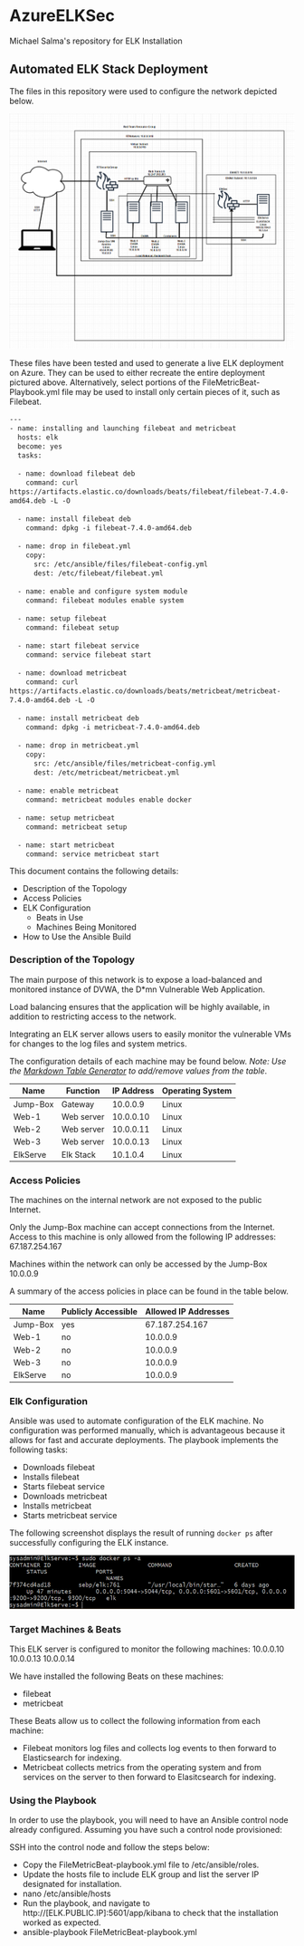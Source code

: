 # AzureELKSec
Michael Salma's repository for ELK Installation

## Automated ELK Stack Deployment

The files in this repository were used to configure the network depicted below.

![TODO: Update the path with the name of your diagram](Images/CloudSecElkDiagram.PNG)

These files have been tested and used to generate a live ELK deployment on Azure. They can be used to either recreate the entire deployment pictured above. Alternatively, select portions of the FileMetricBeat-Playbook.yml file may be used to install only certain pieces of it, such as Filebeat.

```
---
- name: installing and launching filebeat and metricbeat
  hosts: elk
  become: yes
  tasks:

  - name: download filebeat deb
    command: curl https://artifacts.elastic.co/downloads/beats/filebeat/filebeat-7.4.0-amd64.deb -L -O

  - name: install filebeat deb
    command: dpkg -i filebeat-7.4.0-amd64.deb

  - name: drop in filebeat.yml
    copy:
      src: /etc/ansible/files/filebeat-config.yml
      dest: /etc/filebeat/filebeat.yml

  - name: enable and configure system module
    command: filebeat modules enable system

  - name: setup filebeat
    command: filebeat setup

  - name: start filebeat service
    command: service filebeat start

  - name: download metricbeat
    command: curl https://artifacts.elastic.co/downloads/beats/metricbeat/metricbeat-7.4.0-amd64.deb -L -O

  - name: install metricbeat deb
    command: dpkg -i metricbeat-7.4.0-amd64.deb

  - name: drop in metricbeat.yml
    copy:
      src: /etc/ansible/files/metricbeat-config.yml
      dest: /etc/metricbeat/metricbeat.yml

  - name: enable metricbeat
    command: metricbeat modules enable docker

  - name: setup metricbeat
    command: metricbeat setup

  - name: start metricbeat
    command: service metricbeat start
```

This document contains the following details:
- Description of the Topology
- Access Policies
- ELK Configuration
  - Beats in Use
  - Machines Being Monitored
- How to Use the Ansible Build


### Description of the Topology

The main purpose of this network is to expose a load-balanced and monitored instance of DVWA, the D*mn Vulnerable Web Application.

Load balancing ensures that the application will be highly available, in addition to restricting access to the network.

Integrating an ELK server allows users to easily monitor the vulnerable VMs for changes to the log files and system metrics.

The configuration details of each machine may be found below.
_Note: Use the [Markdown Table Generator](http://www.tablesgenerator.com/markdown_tables) to add/remove values from the table_.

| Name     | Function | IP Address | Operating System |
|----------|----------|------------|------------------|
| Jump-Box | Gateway  | 10.0.0.9   | Linux            |
| Web-1    |Web server| 10.0.0.10  | Linux            |
| Web-2    |Web server| 10.0.0.11  | Linux            |
| Web-3    |Web server| 10.0.0.13  | Linux            |
| ElkServe |Elk Stack | 10.1.0.4   | Linux            |

### Access Policies

The machines on the internal network are not exposed to the public Internet. 

Only the Jump-Box machine can accept connections from the Internet. Access to this machine is only allowed from the following IP addresses:
67.187.254.167

Machines within the network can only be accessed by the Jump-Box 10.0.0.9

A summary of the access policies in place can be found in the table below.

| Name     | Publicly Accessible | Allowed IP Addresses |
|----------|---------------------|----------------------|
| Jump-Box | yes                 | 67.187.254.167       |
| Web-1    | no                  | 10.0.0.9             |
| Web-2    | no                  | 10.0.0.9             |
| Web-3    | no                  | 10.0.0.9             |
| ElkServe | no                  | 10.0.0.9             |

### Elk Configuration

Ansible was used to automate configuration of the ELK machine. No configuration was performed manually, which is advantageous because it allows for fast and accurate deployments.
The playbook implements the following tasks:
- Downloads filebeat
- Installs filebeat
- Starts filebeat service
- Downloads metricbeat
- Installs metricbeat
- Starts metricbeat service

The following screenshot displays the result of running `docker ps` after successfully configuring the ELK instance.

![TODO: Update the path with the name of your screenshot of docker ps output](Images/DockerPS.PNG)

### Target Machines & Beats
This ELK server is configured to monitor the following machines:
10.0.0.10 10.0.0.13 10.0.0.14

We have installed the following Beats on these machines:
- filebeat
- metricbeat

These Beats allow us to collect the following information from each machine:
- Filebeat monitors log files and collects log events to then forward to Elasticsearch for indexing.
- Metricbeat collects metrics from the operating system and from services on the server to then forward to Elasitcsearch for indexing.

### Using the Playbook
In order to use the playbook, you will need to have an Ansible control node already configured. Assuming you have such a control node provisioned: 

SSH into the control node and follow the steps below:
- Copy the FileMetricBeat-playbook.yml file to /etc/ansible/roles.
- Update the hosts file to include ELK group and list the server IP designated for installation.
-   nano /etc/ansible/hosts
- Run the playbook, and navigate to http://[ELK.PUBLIC.IP]:5601/app/kibana to check that the installation worked as expected.
-   ansible-playbook FileMetricBeat-playbook.yml
